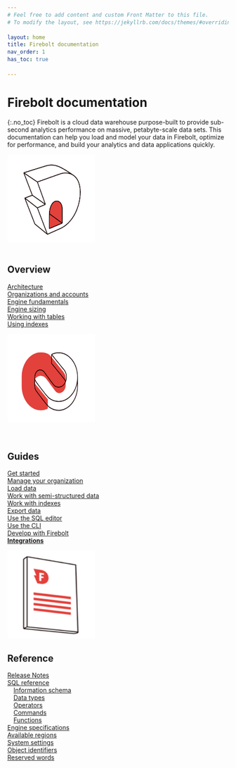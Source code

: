 ```yaml
---
# Feel free to add content and custom Front Matter to this file.
# To modify the layout, see https://jekyllrb.com/docs/themes/#overriding-theme-defaults

layout: home
title: Firebolt documentation
nav_order: 1
has_toc: true

---
```

# Firebolt documentation
{:.no_toc}
Firebolt is a cloud data warehouse purpose-built to provide sub-second analytics performance on massive, petabyte-scale data sets. This documentation can help you load and model your data in Firebolt, optimize for performance, and build your analytics and data applications quickly.

<div class="row">
  <div class="column">
    <div class="img-fluid"><img src="assets/images/docs_getting_started_illustration.png" alt="Overview" width=200px height=200px></div>
    <br>
    <h2>Overview</h2>
    <p><a href="https://docs.firebolt.io/architecture-overview">Architecture</a>
    <br><a href="https://special-disco-436d3e6a.pages.github.io/Overview/organizations-accounts.html">Organizations and accounts</a>
    <br><a href="https://special-disco-436d3e6a.pages.github.io/Overview/understanding-engine-fundamentals.html">Engine fundamentals</a>
    <br><a href="https://special-disco-436d3e6a.pages.github.io/Overview/choosing-an-engine.html">Engine sizing</a>
    <br><a href="https://special-disco-436d3e6a.pages.github.io/Overview/working-with-tables.html">Working with tables</a>
    <br><a href="https://special-disco-436d3e6a.pages.github.io/Overview/using-indexes.html">Using indexes</a></p>
  </div>
  <div class="column">
    <div class="img-fluid"><img src="assets/images/docs_shedule_call_illustration.png" alt="Guides" width=200px height=200px></div>
    <br><br>
    <h2>Guides</h2>
    <p><a href="https://special-disco-436d3e6a.pages.github.io/Guides/getting-started.html">Get started</a>
    <br><a href="https://special-disco-436d3e6a.pages.github.io/Guides/managing-your-organization/">Manage your organization</a>
    <br><a href="https://special-disco-436d3e6a.pages.github.io/Guides/loading-data/loading-data.html">Load data</a>
    <br><a href="https://special-disco-436d3e6a.pages.github.io/Guides/working-with-semi-structured-data/working-with-semi-structured-data.html">Work with semi-structured data</a>
    <br><a href="https://special-disco-436d3e6a.pages.github.io/Guides/working-with-indexes.html">Work with indexes</a>
    <br><a href="https://special-disco-436d3e6a.pages.github.io/Guides/exporting-query-results.html">Export data</a>
    <br><a href="https://special-disco-436d3e6a.pages.github.io/Guides/using-the-sql-editor/using-the-sql-editor.html">Use the SQL editor</a>
    <br><a href="https://special-disco-436d3e6a.pages.github.io/Guides/using-the-sql-editor/using-the-cli.html">Use the CLI</a>
    <br><a href="https://special-disco-436d3e6a.pages.github.io/Guides/developing-with-firebolt/">Develop with Firebolt</a>
    <br><strong><a href="https://special-disco-436d3e6a.pages.github.io/Guides/integrations/">Integrations</a></strong></p>
  </div>
  <div class="column">
    <div class="img-fluid"><img src="assets/images/docs_whitepaper_illustration.png" alt="Reference" width=200px height=200px></div>
    <h2>Reference</h2>
    <p><a href="https://special-disco-436d3e6a.pages.github.io/Reference/release-notes/release-notes.html">Release Notes</a>
    <br><a href="https://special-disco-436d3e6a.pages.github.io/sql_reference/">SQL reference</a>
    <br>&emsp;<a href="https://special-disco-436d3e6a.pages.github.io/sql_reference/information-schema/information-schema-and-usage-views.html">Information schema</a>
    <br>&emsp;<a href="https://special-disco-436d3e6a.pages.github.io/sql_reference/data-types.html">Data types</a>
    <br>&emsp;<a href="https://special-disco-436d3e6a.pages.github.io/sql_reference/operators.html">Operators</a>
    <br>&emsp;<a href="https://special-disco-436d3e6a.pages.github.io/sql_reference/commands/">Commands</a>
    <br>&emsp;<a href="https://special-disco-436d3e6a.pages.github.io/sql_reference/functions-reference/functions-reference.html">Functions</a>
    <br><a href="https://special-disco-436d3e6a.pages.github.io/Reference/available-engine-specs.html">Engine specifications</a>
    <br><a href="https://special-disco-436d3e6a.pages.github.io/Reference/available-regions.html">Available regions</a>
    <br><a href="https://special-disco-436d3e6a.pages.github.io/Reference/system-settings.html">System settings</a>
    <br><a href="https://special-disco-436d3e6a.pages.github.io/Reference/identifier-requirements.html">Object identifiers</a>
    <br><a href="https://special-disco-436d3e6a.pages.github.io/Reference/reserved-words.html">Reserved words</a></p>
  </div>
</div>